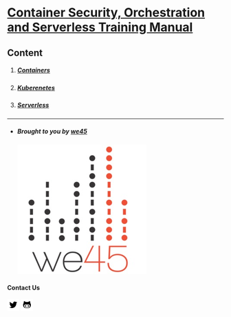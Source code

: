 # [Container Security, Orchestration and Serverless Training Manual](https://github.com/we45/container_training)

## Content


1. ##### [Containers](Container/README.md)

2. ##### [Kuberenetes](Kubernetes/README.md)

3. ##### [Serverless](Serverless/README.md)


-----

* ##### Brought to you by [we45](https://www.we45.com)

    ![](img/we45logo.jpg)


#### Contact Us

[![Twitter](img/twitter.png)](https://twitter.com/we45)
[![Github](img/github.png)](https://github.com/we45)
